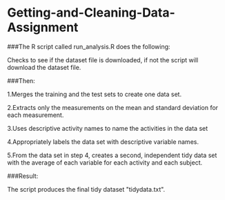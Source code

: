 # Getting-and-Cleaning-Data-Assignment

###The R script called run_analysis.R does the following:  

Checks to see if the dataset file is downloaded, if not the script will download the dataset file. 

###Then: 

1.Merges the training and the test sets to create one data set.

2.Extracts only the measurements on the mean and standard deviation for each measurement. 

3.Uses descriptive activity names to name the activities in the data set

4.Appropriately labels the data set with descriptive variable names.

5.From the data set in step 4, creates a second, independent tidy data set with the average of each variable for each activity and each subject.

###Result: 

The script produces the final tidy dataset "tidydata.txt".  
